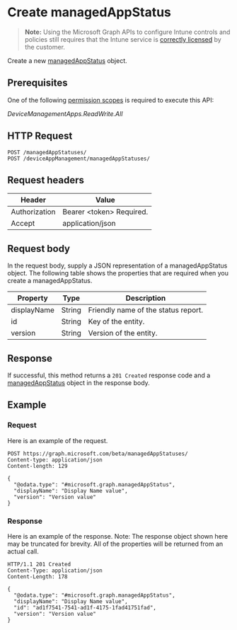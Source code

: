 ﻿# Create managedAppStatus

> **Note:** Using the Microsoft Graph APIs to configure Intune controls and policies still requires that the Intune service is [correctly licensed](https://go.microsoft.com/fwlink/?linkid=839381) by the customer.

Create a new [managedAppStatus](../resources/intune_mam_managedappstatus.md) object.
## Prerequisites
One of the following [permission scopes](https://developer.microsoft.com/en-us/graph/docs/authorization/permission_scopes) is required to execute this API:

*DeviceManagementApps.ReadWrite.All*
## HTTP Request
<!-- {
  "blockType": "ignored"
}
-->
```http
POST /managedAppStatuses/
POST /deviceAppManagement/managedAppStatuses/
```

## Request headers
|Header|Value|
|---|---|
|Authorization|Bearer &lt;token&gt; Required.|
|Accept|application/json|

## Request body
In the request body, supply a JSON representation of a managedAppStatus object.
The following table shows the properties that are required when you create a managedAppStatus.

|Property|Type|Description|
|---|---|---|
|displayName|String|Friendly name of the status report.|
|id|String|Key of the entity.|
|version|String|Version of the entity.|



## Response
If successful, this method returns a `201 Created` response code and a [managedAppStatus](../resources/intune_mam_managedappstatus.md) object in the response body.

## Example
### Request
Here is an example of the request.
```http
POST https://graph.microsoft.com/beta/managedAppStatuses/
Content-type: application/json
Content-length: 129

{
  "@odata.type": "#microsoft.graph.managedAppStatus",
  "displayName": "Display Name value",
  "version": "Version value"
}
```

### Response
Here is an example of the response. Note: The response object shown here may be truncated for brevity. All of the properties will be returned from an actual call.
```http
HTTP/1.1 201 Created
Content-Type: application/json
Content-Length: 178

{
  "@odata.type": "#microsoft.graph.managedAppStatus",
  "displayName": "Display Name value",
  "id": "ad1f7541-7541-ad1f-4175-1fad41751fad",
  "version": "Version value"
}
```



